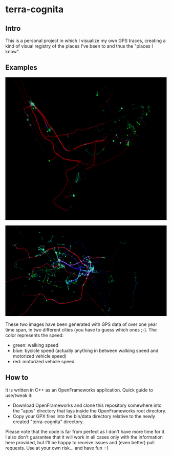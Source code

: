 terra-cognita
=============

Intro
-----
This is a personal project in which I visualize my own GPS traces, creating a kind of visual registry of the places I've been to and thus the "places I know".

Examples
--------
![Alt Example 1](example01-960px.png)

![Alt Example 2](example02-0.5x.png)

These two images have been generated with GPS data of over one year time span, in two different cities (you have to guess which ones ;-). The color represents the speed:
- green: walking speed
- blue: bycicle speed (actually anything in between walking speed and motorized vehicle speed)
- red: motorized vehicle speed

How to
------
It is written in C++ as an OpenFrameworks application. Quick guide to use/tweak it:

- Download OpenFrameworks and clone this repository somewhere into the "apps" directory that lays inside the OpenFrameworks root directory.
- Copy your GPX files into the bin/data directory relative to the newly created "terra-cognita" directory.

Please note that the code is far from perfect as I don't have more time for it. I also don't guarantee that it will work in all cases only with the information here provided, but I'll be happy to receive issues and (even better) pull requests.
Use at your own risk... and have fun :-)
